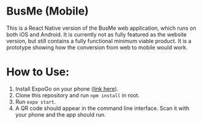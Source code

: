 # BusMe (Mobile)
This is a React Native version of the BusMe web application, which runs on both iOS and Android.
It is currently not as fully featured as the website version, but still contains a fully functional minimum viable product. 
It is a prototype showing how the conversion from web to mobile would work.

# How to Use:
1. Install ExpoGo on your phone ([link here](https://expo.dev/client)).
2. Clone this repository and run `npm install` in root. 
3. Run `expo start`.
4. A QR code should appear in the command line interface. Scan it with your phone and the app should run.
